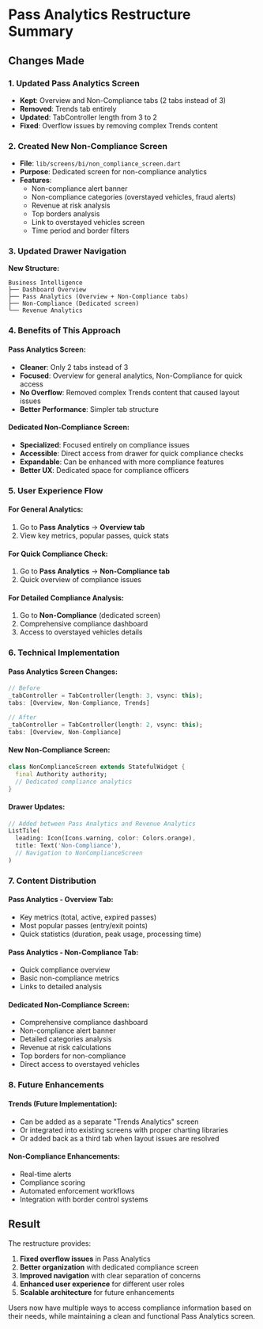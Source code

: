 # Pass Analytics Restructure Summary

## Changes Made

### 1. **Updated Pass Analytics Screen**
- **Kept**: Overview and Non-Compliance tabs (2 tabs instead of 3)
- **Removed**: Trends tab entirely
- **Updated**: TabController length from 3 to 2
- **Fixed**: Overflow issues by removing complex Trends content

### 2. **Created New Non-Compliance Screen**
- **File**: `lib/screens/bi/non_compliance_screen.dart`
- **Purpose**: Dedicated screen for non-compliance analytics
- **Features**:
  - Non-compliance alert banner
  - Non-compliance categories (overstayed vehicles, fraud alerts)
  - Revenue at risk analysis
  - Top borders analysis
  - Link to overstayed vehicles screen
  - Time period and border filters

### 3. **Updated Drawer Navigation**
**New Structure:**
```
Business Intelligence
├── Dashboard Overview
├── Pass Analytics (Overview + Non-Compliance tabs)
├── Non-Compliance (Dedicated screen)
└── Revenue Analytics
```

### 4. **Benefits of This Approach**

#### **Pass Analytics Screen:**
- **Cleaner**: Only 2 tabs instead of 3
- **Focused**: Overview for general analytics, Non-Compliance for quick access
- **No Overflow**: Removed complex Trends content that caused layout issues
- **Better Performance**: Simpler tab structure

#### **Dedicated Non-Compliance Screen:**
- **Specialized**: Focused entirely on compliance issues
- **Accessible**: Direct access from drawer for quick compliance checks
- **Expandable**: Can be enhanced with more compliance features
- **Better UX**: Dedicated space for compliance officers

### 5. **User Experience Flow**

#### **For General Analytics:**
1. Go to **Pass Analytics** → **Overview tab**
2. View key metrics, popular passes, quick stats

#### **For Quick Compliance Check:**
1. Go to **Pass Analytics** → **Non-Compliance tab**
2. Quick overview of compliance issues

#### **For Detailed Compliance Analysis:**
1. Go to **Non-Compliance** (dedicated screen)
2. Comprehensive compliance dashboard
3. Access to overstayed vehicles details

### 6. **Technical Implementation**

#### **Pass Analytics Screen Changes:**
```dart
// Before
_tabController = TabController(length: 3, vsync: this);
tabs: [Overview, Non-Compliance, Trends]

// After  
_tabController = TabController(length: 2, vsync: this);
tabs: [Overview, Non-Compliance]
```

#### **New Non-Compliance Screen:**
```dart
class NonComplianceScreen extends StatefulWidget {
  final Authority authority;
  // Dedicated compliance analytics
}
```

#### **Drawer Updates:**
```dart
// Added between Pass Analytics and Revenue Analytics
ListTile(
  leading: Icon(Icons.warning, color: Colors.orange),
  title: Text('Non-Compliance'),
  // Navigation to NonComplianceScreen
)
```

### 7. **Content Distribution**

#### **Pass Analytics - Overview Tab:**
- Key metrics (total, active, expired passes)
- Most popular passes (entry/exit points)
- Quick statistics (duration, peak usage, processing time)

#### **Pass Analytics - Non-Compliance Tab:**
- Quick compliance overview
- Basic non-compliance metrics
- Links to detailed analysis

#### **Dedicated Non-Compliance Screen:**
- Comprehensive compliance dashboard
- Non-compliance alert banner
- Detailed categories analysis
- Revenue at risk calculations
- Top borders for non-compliance
- Direct access to overstayed vehicles

### 8. **Future Enhancements**

#### **Trends (Future Implementation):**
- Can be added as a separate "Trends Analytics" screen
- Or integrated into existing screens with proper charting libraries
- Or added back as a third tab when layout issues are resolved

#### **Non-Compliance Enhancements:**
- Real-time alerts
- Compliance scoring
- Automated enforcement workflows
- Integration with border control systems

## Result

The restructure provides:
1. **Fixed overflow issues** in Pass Analytics
2. **Better organization** with dedicated compliance screen
3. **Improved navigation** with clear separation of concerns
4. **Enhanced user experience** for different user roles
5. **Scalable architecture** for future enhancements

Users now have multiple ways to access compliance information based on their needs, while maintaining a clean and functional Pass Analytics screen.